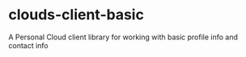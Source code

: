 clouds-client-basic
===================

A Personal Cloud client library for working with basic profile info and contact info
